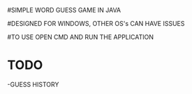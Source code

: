 #SIMPLE WORD GUESS GAME IN JAVA


#DESIGNED FOR WINDOWS, OTHER OS's CAN HAVE ISSUES

#TO USE OPEN CMD AND RUN THE APPLICATION
#
#
#
# TODO
-GUESS HISTORY
